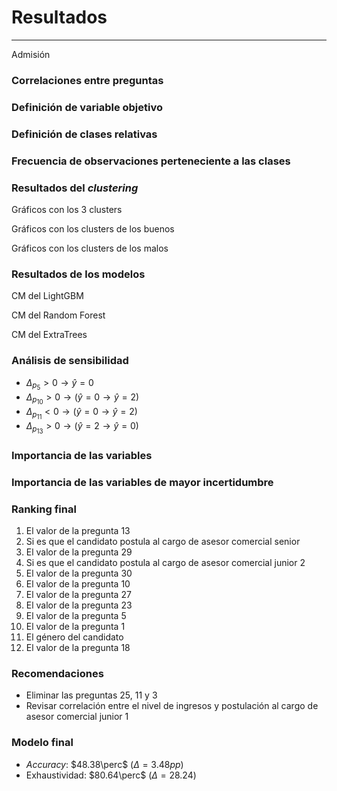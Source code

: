 # Resultados
***
Admisión



### Correlaciones entre preguntas



### Definición de variable objetivo



### Definición de clases relativas



### Frecuencia de observaciones perteneciente a las clases



### Resultados del *clustering*



Gráficos con los 3 clusters



Gráficos con los clusters de los buenos



Gráficos con los clusters de los malos



### Resultados de los modelos



CM del LightGBM



CM del Random Forest



CM del ExtraTrees



### Análisis de sensibilidad
- $\Delta_{p_5} > 0 \rightarrow \hat{y} = 0$
- $\Delta_{p_10} > 0 \rightarrow (\hat{y} = 0 \rightarrow \hat{y} = 2)$
- $\Delta_{p_11} < 0 \rightarrow (\hat{y} = 0 \rightarrow \hat{y} = 2)$
- $\Delta_{p_13} > 0 \rightarrow (\hat{y} = 2 \rightarrow \hat{y} = 0)$



### Importancia de las variables



### Importancia de las variables de mayor incertidumbre



### Ranking final
1. El valor de la pregunta 13
2. Si es que el candidato postula al cargo de asesor comercial senior
3. El valor de la pregunta 29
4. Si es que el candidato postula al cargo de asesor comercial junior 2
5. El valor de la pregunta 30
6. El valor de la pregunta 10
7. El valor de la pregunta 27
8. El valor de la pregunta 23
9. El valor de la pregunta 5
10. El valor de la pregunta 1
11. El género del candidato
12. El valor de la pregunta 18



### Recomendaciones
- Eliminar las preguntas 25, 11 y 3
- Revisar correlación entre el nivel de ingresos y postulación al cargo de asesor comercial junior 1



### Modelo final
- *Accuracy*: $48.38\perc$ ($\Delta = 3.48pp$)
- Exhaustividad: $80.64\perc$ ($\Delta = 28.24$)
